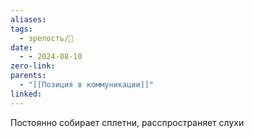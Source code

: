 ```yaml
---
aliases: 
tags:
  - зрелость/🌱
date:
  - - 2024-08-10
zero-link: 
parents:
  - "[[Позиция в коммуникации]]"
linked:
---
```

Постоянно собирает сплетни, расспространяет слухи